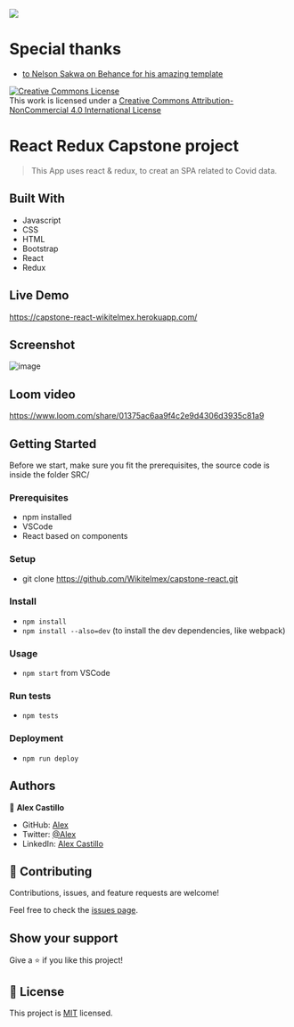 ![](https://img.shields.io/badge/Microverse-blueviolet)

# Special thanks
- [to Nelson Sakwa on Behance for his amazing template](https://www.behance.net/gallery/31579789/Ballhead-App-%28Free-PSDs%29)

<a rel="license" href="http://creativecommons.org/licenses/by-nc/4.0/"><img alt="Creative Commons License" style="border-width:0" src="https://i.creativecommons.org/l/by-nc/4.0/88x31.png" /></a><br />This work is licensed under a <a rel="license" href="http://creativecommons.org/licenses/by-nc/4.0/">Creative Commons Attribution-NonCommercial 4.0 International License</a>

# React Redux Capstone project
> This App uses react & redux, to creat an SPA related to Covid data.

## Built With
- Javascript
- CSS
- HTML
- Bootstrap
- React
- Redux

## Live Demo
https://capstone-react-wikitelmex.herokuapp.com/

## Screenshot
![image](https://user-images.githubusercontent.com/59240486/143644373-2a0e4d43-6fb6-471c-a124-2bd8ba551a84.png)

## Loom video
https://www.loom.com/share/01375ac6aa9f4c2e9d4306d3935c81a9

## Getting Started
Before we start, make sure you fit the prerequisites, the source code is inside the folder SRC/ 

### Prerequisites
- npm installed
- VSCode
- React based on components

### Setup
- git clone https://github.com/Wikitelmex/capstone-react.git
  
### Install
- `npm install`
- `npm install --also=dev` (to install the dev dependencies, like webpack)

### Usage
- `npm start` from VSCode

### Run tests
- `npm tests`

### Deployment
- `npm run deploy`

## Authors
👤 **Alex Castillo**
- GitHub: [Alex](https://github.com/Wikitelmex)
- Twitter: [@Alex](https://twitter.com/Alejand84515448)
- LinkedIn: [Alex Castillo](https://www.linkedin.com/in/alejandro-castillo-6849131a9/)

## 🤝 Contributing
Contributions, issues, and feature requests are welcome!

Feel free to check the [issues page](https://github.com/Wikitelmex/capstone-react/issues).

## Show your support
Give a ⭐️ if you like this project!


## 📝 License
This project is [MIT](./MIT.md) licensed.
